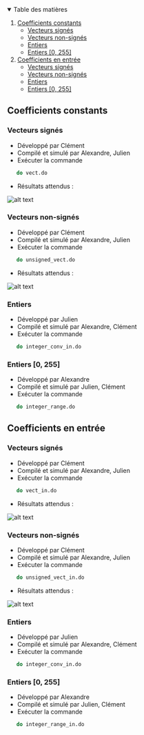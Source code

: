 <details open="open">
  <summary>Table des matières</summary>
  <ol>
    <li>
      <a href="#coefficients-constants">Coefficients constants</a>
      <ul>
        <li><a href="#vecteurs-signés">Vecteurs signés</a></li>
        <li><a href="#vecteurs-non-signés">Vecteurs non-signés</a></li>
        <li><a href="#entiers">Entiers</a></li>
        <li><a href="#entiers-0-255">Entiers [0, 255]</a></li>
      </ul>
    </li>
    <li>
      <a href="#coefficients-en-entrée">Coefficients en entrée</a>
      <ul>
        <li><a href="#vecteurs-signés+1">Vecteurs signés</a></li>
        <li><a href="#vecteurs-non-signés-1">Vecteurs non-signés</a></li>
        <li><a href="#entiers-1">Entiers</a></li>
        <li><a href="#entiers-0-255-1">Entiers [0, 255]</a></li>
      </ul>
    </li>
  </ol>
</details>

## Coefficients constants
### Vecteurs signés
- Développé par Clément
- Compilé et simulé par Alexandre, Julien
- Exécuter la commande
```sh
   do vect.do
   ```
- Résultats attendus : 

![alt text](https://github.com/alexandre-humbert/FPGA-TSE/blob/main/sim_images/resultat_vecto_do.png?raw=true)

### Vecteurs non-signés
- Développé par Clément
- Compilé et simulé par Alexandre, Julien
- Exécuter la commande
```sh
   do unsigned_vect.do
   ```
- Résultats attendus : 

![alt text](https://github.com/alexandre-humbert/FPGA-TSE/blob/main/sim_images/resultat_u_vect_do.png?raw=true)

### Entiers
- Développé par Julien
- Compilé et simulé par Alexandre, Clément
- Exécuter la commande
```sh
   do integer_conv_in.do
   ```
### Entiers [0, 255]
- Développé par Alexandre
- Compilé et simulé par Julien, Clément
- Exécuter la commande
```sh
   do integer_range.do
   ```


## Coefficients en entrée
### Vecteurs signés
- Développé par Clément
- Compilé et simulé par Alexandre, Julien
- Exécuter la commande
```sh
   do vect_in.do
   ```
- Résultats attendus : 

![alt text](https://github.com/alexandre-humbert/FPGA-TSE/blob/main/sim_images/resultat_vect_in.png?raw=true)
   
   
### Vecteurs non-signés
- Développé par Clément
- Compilé et simulé par Alexandre, Julien
- Exécuter la commande
```sh
   do unsigned_vect_in.do
   ```
- Résultats attendus : 

![alt text](https://github.com/alexandre-humbert/FPGA-TSE/blob/main/sim_images/resultat_u_vect_in.png?raw=true)
   
### Entiers
- Développé par Julien
- Compilé et simulé par Alexandre, Clément
- Exécuter la commande
```sh
   do integer_conv_in.do
   ```
### Entiers [0, 255]
- Développé par Alexandre
- Compilé et simulé par Julien, Clément
- Exécuter la commande
```sh
   do integer_range_in.do
   ```
